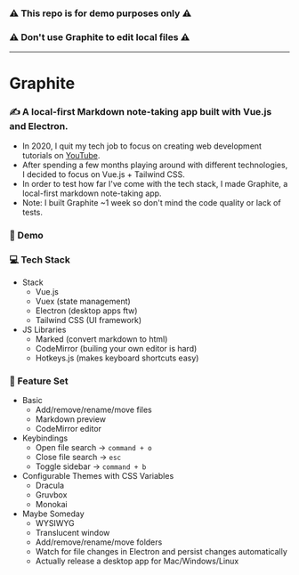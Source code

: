 ### ⚠️ This repo is for demo purposes only ⚠️

### ⚠️ Don't use Graphite to edit local files ⚠️

---

# Graphite

### ✍️ A local-first Markdown note-taking app built with Vue.js and Electron.

- In 2020, I quit my tech job to focus on creating web development tutorials on [YouTube](youtube.com/SuboptimalEng).
- After spending a few months playing around with different technologies, I decided to focus on Vue.js + Tailwind CSS.
- In order to test how far I've come with the tech stack, I made Graphite, a local-first markdown note-taking app.
- Note: I built Graphite ~1 week so don't mind the code quality or lack of tests.

### 👀 Demo

### 💻 Tech Stack

- Stack
  - Vue.js
  - Vuex (state management)
  - Electron (desktop apps ftw)
  - Tailwind CSS (UI framework)
- JS Libraries
  - Marked (convert markdown to html)
  - CodeMirror (builing your own editor is hard)
  - Hotkeys.js (makes keyboard shortcuts easy)

### 📝 Feature Set

- Basic
  - Add/remove/rename/move files
  - Markdown preview
  - CodeMirror editor
- Keybindings
  - Open file search -> `command + o`
  - Close file search -> `esc`
  - Toggle sidebar -> `command + b`
- Configurable Themes with CSS Variables
  - Dracula
  - Gruvbox
  - Monokai
- Maybe Someday
  - WYSIWYG
  - Translucent window
  - Add/remove/rename/move folders
  - Watch for file changes in Electron and persist changes automatically
  - Actually release a desktop app for Mac/Windows/Linux
